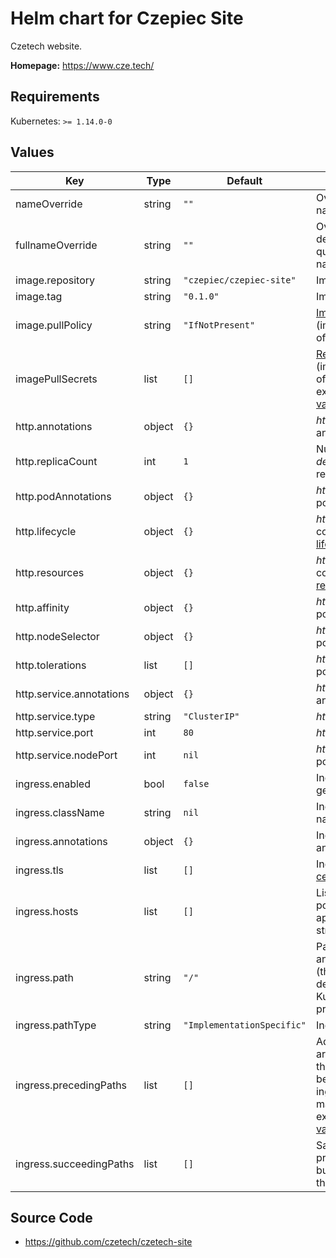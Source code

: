 # Helm chart for Czepiec Site

Czetech website.

**Homepage:** <https://www.cze.tech/>

## Requirements

Kubernetes: `>= 1.14.0-0`

## Values

| Key | Type | Default | Description |
|-----|------|---------|-------------|
| nameOverride | string | `""` | Override the name of the chart |
| fullnameOverride | string | `""` | Override the default fully qualified app name |
| image.repository | string | `"czepiec/czepiec-site"` | Image repository |
| image.tag | string | `"0.1.0"` | Image tag |
| image.pullPolicy | string | `"IfNotPresent"` | [Image pull policy][k8s-imagepull] (imagePullPolicy of a container) |
| imagePullSecrets | list | `[]` | [Registry secret][k8s-registry] (imagePullSecrets of a pod, see example in [values.yaml]) |
| http.annotations | object | `{}` | _http deployment_ annotations |
| http.replicaCount | int | `1` | Number of _http deployment_ replicas |
| http.podAnnotations | object | `{}` | _http deployment_ pod annotations |
| http.lifecycle | object | `{}` | _http deployment_ container [lifecycle hooks][k8s-lifecycle] |
| http.resources | object | `{}` | _http deployment_ container [resources][k8s-resources] |
| http.affinity | object | `{}` | _http deployment_ pod [affinity][k8s-affinity] |
| http.nodeSelector | object | `{}` | _http deployment_ pod [node selector][k8s-nodeselector] |
| http.tolerations | list | `[]` | _http deployment_ pod [tolerations][k8s-tolerations] |
| http.service.annotations | object | `{}` | _http service_ annotations |
| http.service.type | string | `"ClusterIP"` | _http service_ [type][k8s-servicetype] |
| http.service.port | int | `80` | _http service_ port |
| http.service.nodePort | int | `nil` | _http service_ node port |
| ingress.enabled | bool | `false` | Ingress record generation |
| ingress.className | string | `nil` | Ingress class name |
| ingress.annotations | object | `{}` | Ingress annotations |
| ingress.tls | list | `[]` | Ingress [TLS certificates][k8s-tls] |
| ingress.hosts | list | `[]` | List of hosts pointing to an application (list of strings) |
| ingress.path | string | `"/"` | Path pointing to an application (the format depends on the Kubernetes provider) |
| ingress.pathType | string | `"ImplementationSpecific"` | Ingress [path type][k8s-pathtype] |
| ingress.precedingPaths | list | `[]` | Additional arbitrary paths that may need to be added to the ingress before the main path (see example in [values.yaml]) |
| ingress.succeedingPaths | list | `[]` | Same as precedingPaths but added after the main path |

## Source Code

* <https://github.com/czetech/czetech-site>

[k8s-affinity]: https://kubernetes.io/docs/concepts/scheduling-eviction/assign-pod-node/#affinity-and-anti-affinity
[k8s-imagepull]: https://kubernetes.io/docs/concepts/containers/images/#updating-images
[k8s-lifecycle]: https://kubernetes.io/docs/concepts/containers/container-lifecycle-hooks/
[k8s-nodeselector]: https://kubernetes.io/docs/concepts/scheduling-eviction/assign-pod-node/
[k8s-pathtype]: https://kubernetes.io/docs/concepts/services-networking/ingress/#path-types
[k8s-registry]: https://kubernetes.io/docs/concepts/containers/images/#using-a-private-registry
[k8s-resources]: https://kubernetes.io/docs/concepts/configuration/manage-resources-containers/
[k8s-servicetype]: https://kubernetes.io/docs/concepts/services-networking/service/#publishing-services-service-types
[k8s-tls]: https://kubernetes.io/docs/concepts/services-networking/ingress/#tls
[k8s-tolerations]: https://kubernetes.io/docs/concepts/scheduling-eviction/taint-and-toleration/
[values.yaml]: values.yaml
